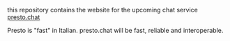 this repository contains the website for the upcoming chat service [presto.chat](https://presto.chat)

Presto is "fast" in Italian. presto.chat will be fast, reliable and interoperable.
